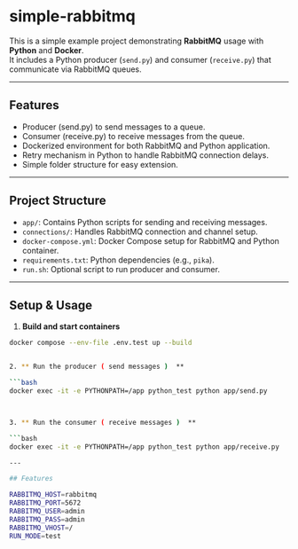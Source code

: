 # simple-rabbitmq

This is a simple example project demonstrating **RabbitMQ** usage with **Python** and **Docker**.  
It includes a Python producer (`send.py`) and consumer (`receive.py`) that communicate via RabbitMQ queues.

---

## Features

- Producer (send.py) to send messages to a queue.
- Consumer (receive.py) to receive messages from the queue.
- Dockerized environment for both RabbitMQ and Python application.
- Retry mechanism in Python to handle RabbitMQ connection delays.
- Simple folder structure for easy extension.

---

## Project Structure

- `app/`: Contains Python scripts for sending and receiving messages.
- `connections/`: Handles RabbitMQ connection and channel setup.
- `docker-compose.yml`: Docker Compose setup for RabbitMQ and Python container.
- `requirements.txt`: Python dependencies (e.g., `pika`).
- `run.sh`: Optional script to run producer and consumer.

---

## Setup & Usage

1. **Build and start containers**

```bash
docker compose --env-file .env.test up --build


2. ** Run the producer ( send messages )  **

```bash
docker exec -it -e PYTHONPATH=/app python_test python app/send.py



3. ** Run the consumer ( receive messages )  **

```bash
docker exec -it -e PYTHONPATH=/app python_test python app/receive.py

---

## Features

RABBITMQ_HOST=rabbitmq
RABBITMQ_PORT=5672
RABBITMQ_USER=admin
RABBITMQ_PASS=admin
RABBITMQ_VHOST=/
RUN_MODE=test
